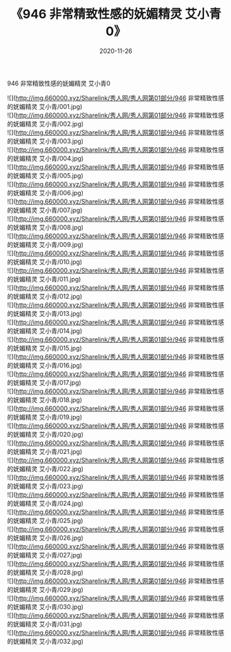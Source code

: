 ﻿---
layout: post
title:  《946 非常精致性感的妩媚精灵 艾小青0》
date:   2020-11-26
img: http://img.660000.xyz/Sharelink/秀人网/秀人网第01部分/946 非常精致性感的妩媚精灵 艾小青0/000.jpg
categories: [美女, 清纯, 唯美]
---

946 非常精致性感的妩媚精灵 艾小青0

  ![](http://img.660000.xyz/Sharelink/秀人网/秀人网第01部分/946 非常精致性感的妩媚精灵 艾小青/001.jpg) <br> ![](http://img.660000.xyz/Sharelink/秀人网/秀人网第01部分/946 非常精致性感的妩媚精灵 艾小青/002.jpg) <br> ![](http://img.660000.xyz/Sharelink/秀人网/秀人网第01部分/946 非常精致性感的妩媚精灵 艾小青/003.jpg) <br> ![](http://img.660000.xyz/Sharelink/秀人网/秀人网第01部分/946 非常精致性感的妩媚精灵 艾小青/004.jpg) <br> ![](http://img.660000.xyz/Sharelink/秀人网/秀人网第01部分/946 非常精致性感的妩媚精灵 艾小青/005.jpg) <br> ![](http://img.660000.xyz/Sharelink/秀人网/秀人网第01部分/946 非常精致性感的妩媚精灵 艾小青/006.jpg) <br> ![](http://img.660000.xyz/Sharelink/秀人网/秀人网第01部分/946 非常精致性感的妩媚精灵 艾小青/007.jpg) <br> ![](http://img.660000.xyz/Sharelink/秀人网/秀人网第01部分/946 非常精致性感的妩媚精灵 艾小青/008.jpg) <br> ![](http://img.660000.xyz/Sharelink/秀人网/秀人网第01部分/946 非常精致性感的妩媚精灵 艾小青/009.jpg) <br> ![](http://img.660000.xyz/Sharelink/秀人网/秀人网第01部分/946 非常精致性感的妩媚精灵 艾小青/010.jpg) <br> ![](http://img.660000.xyz/Sharelink/秀人网/秀人网第01部分/946 非常精致性感的妩媚精灵 艾小青/011.jpg) <br> ![](http://img.660000.xyz/Sharelink/秀人网/秀人网第01部分/946 非常精致性感的妩媚精灵 艾小青/012.jpg) <br> ![](http://img.660000.xyz/Sharelink/秀人网/秀人网第01部分/946 非常精致性感的妩媚精灵 艾小青/013.jpg) <br> ![](http://img.660000.xyz/Sharelink/秀人网/秀人网第01部分/946 非常精致性感的妩媚精灵 艾小青/014.jpg) <br> ![](http://img.660000.xyz/Sharelink/秀人网/秀人网第01部分/946 非常精致性感的妩媚精灵 艾小青/015.jpg) <br> ![](http://img.660000.xyz/Sharelink/秀人网/秀人网第01部分/946 非常精致性感的妩媚精灵 艾小青/016.jpg) <br> ![](http://img.660000.xyz/Sharelink/秀人网/秀人网第01部分/946 非常精致性感的妩媚精灵 艾小青/017.jpg) <br> ![](http://img.660000.xyz/Sharelink/秀人网/秀人网第01部分/946 非常精致性感的妩媚精灵 艾小青/018.jpg) <br> ![](http://img.660000.xyz/Sharelink/秀人网/秀人网第01部分/946 非常精致性感的妩媚精灵 艾小青/019.jpg) <br> ![](http://img.660000.xyz/Sharelink/秀人网/秀人网第01部分/946 非常精致性感的妩媚精灵 艾小青/020.jpg) <br> ![](http://img.660000.xyz/Sharelink/秀人网/秀人网第01部分/946 非常精致性感的妩媚精灵 艾小青/021.jpg) <br> ![](http://img.660000.xyz/Sharelink/秀人网/秀人网第01部分/946 非常精致性感的妩媚精灵 艾小青/022.jpg) <br> ![](http://img.660000.xyz/Sharelink/秀人网/秀人网第01部分/946 非常精致性感的妩媚精灵 艾小青/023.jpg) <br> ![](http://img.660000.xyz/Sharelink/秀人网/秀人网第01部分/946 非常精致性感的妩媚精灵 艾小青/024.jpg) <br> ![](http://img.660000.xyz/Sharelink/秀人网/秀人网第01部分/946 非常精致性感的妩媚精灵 艾小青/025.jpg) <br> ![](http://img.660000.xyz/Sharelink/秀人网/秀人网第01部分/946 非常精致性感的妩媚精灵 艾小青/026.jpg) <br> ![](http://img.660000.xyz/Sharelink/秀人网/秀人网第01部分/946 非常精致性感的妩媚精灵 艾小青/027.jpg) <br> ![](http://img.660000.xyz/Sharelink/秀人网/秀人网第01部分/946 非常精致性感的妩媚精灵 艾小青/028.jpg) <br> ![](http://img.660000.xyz/Sharelink/秀人网/秀人网第01部分/946 非常精致性感的妩媚精灵 艾小青/029.jpg) <br> ![](http://img.660000.xyz/Sharelink/秀人网/秀人网第01部分/946 非常精致性感的妩媚精灵 艾小青/030.jpg) <br> ![](http://img.660000.xyz/Sharelink/秀人网/秀人网第01部分/946 非常精致性感的妩媚精灵 艾小青/031.jpg) <br> ![](http://img.660000.xyz/Sharelink/秀人网/秀人网第01部分/946 非常精致性感的妩媚精灵 艾小青/032.jpg) <br>